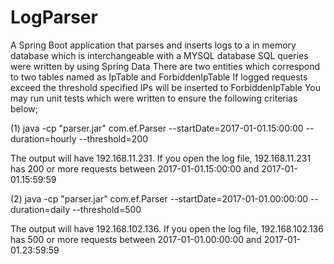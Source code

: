 # LogParser
A Spring Boot application that parses and inserts logs to a in memory database which is interchangeable with a MYSQL database
SQL queries were written by using Spring Data 
There are two entities which correspond to two tables named as IpTable and ForbiddenIpTable
If logged requests exceed the threshold specified IPs will be inserted to ForbiddenIpTable
You may run unit tests which were written to ensure the following criterias below;


(1) java -cp "parser.jar" com.ef.Parser --startDate=2017-01-01.15:00:00 --duration=hourly --threshold=200

The output will have 192.168.11.231. If you open the log file, 192.168.11.231 has 200 or more requests between 2017-01-01.15:00:00 and 2017-01-01.15:59:59

(2) java -cp "parser.jar" com.ef.Parser --startDate=2017-01-01.00:00:00 --duration=daily --threshold=500

The output will have  192.168.102.136. If you open the log file, 192.168.102.136 has 500 or more requests between 2017-01-01.00:00:00 and 2017-01-01.23:59:59


